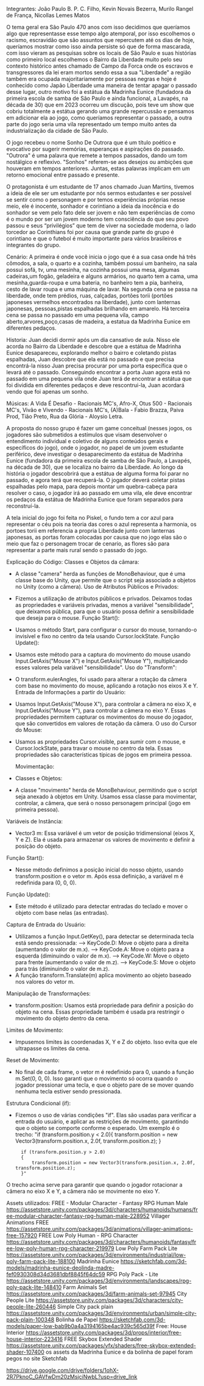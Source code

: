 Integrantes: João Paulo B. P. C. Filho, Kevin Novais Bezerra, Murilo Rangel de França, Nicollas Lemes Matos

O tema geral era São Paulo 470 anos com isso decidimos que queríamos algo que representasse esse tempo algo atemporal, por isso escolhemos o racismo, escravidão que são assuntos que repercutem até os dias de hoje, queríamos mostrar como isso ainda persiste só que de forma mascarada, com isso vieram as pesquisas sobre os locais de São Paulo e suas histórias como primeiro local escolhemos o Bairro da Liberdade muito pelo seu contexto histórico antes chamado de Campo da Forca onde os escravos e transgressores da lei eram mortos sendo essa a sua "Liberdade" a região também era ocupada majoritariamente por pessoas negras e hoje é conhecido como Japão Liberdade uma maneira de tentar apagar o passado desse lugar, outro motivo foi a estátua da Madrinha Eunice (fundadora da primeira escola de samba de São Paulo e ainda funcional, a Lavapés, na década de 30) que em 2023 ocorreu um discução, pois teve um show que cobriu totalmente a estátua gerando uma grande repercussão e pensamos em adicionar ela ao jogo, como queríamos representar o passado, a outra parte do jogo seria uma vila representado um tempo muito antes da industrialização da cidade de São Paulo.

O jogo recebeu o nome Sonho De Outrora que é um título poético e evocativo por sugerir memórias, esperanças e aspirações do passado. "Outrora" é uma palavra que remete a tempos passados, dando um tom nostálgico e reflexivo. "Sonhos" referem-se aos desejos ou ambições que houveram em tempos anteriores. Juntas, estas palavras implicam em um retorno emocional entre passado e presente.

O protagonista é um estudante de 17 anos chamado Juan Martins, tivemos a ideia de ele ser um estudante por nós sermos estudantes e ser possível se sentir como o personagem e por temos experiências próprias nesse meio, ele é inocente, sonhador e corintiano a ideia da inocência e do sonhador se vem pelo fato dele ser jovem e não tem experiências de como é o mundo por ser um jovem moderno tem consciência do que seu povo passou e seus “privilégios” que tem de viver na sociedade moderna, o lado torcedor ao Corinthians foi por causa que grande parte do grupo é corintiano e que o futebol é muito importante para vários brasileiros e integrantes do grupo.

Cenário: A primeira é onde você inicia o jogo que é a sua casa onde há três cômodos, a sala, o quarto e a cozinha, também possui um banheiro, na sala possui sofá, tv, uma mesinha, na cozinha possui uma mesa, algumas cadeiras,um fogão, geladeira e alguns armários, no quarto tem a cama, uma mesinha,guarda-roupa e uma bateria, no banheiro tem a pia, banheira, cesto de lavar roupa e uma máquina de lavar. Na segunda cena se passa na liberdade, onde tem prédios, ruas, calçadas, portões torii (portões japoneses vermelhos encontrados na liberdade), junto com lanternas japonesas, pessoas,pistas espalhadas brilhando em amarelo. Há terceira cena se passa no passado em uma pequena vila, campo aberto,arvores,poço,casas de madeira, a estatua da Madrinha Eunice em diferentes pedaços.

Historia: Juan decidi dormir após um dia cansativo de aula. Nisso ele acorda no Bairro da Liberdade e descobre que a estátua de Madrinha Eunice desapareceu, explorando melhor o bairro e coletando pistas espalhadas, Juan descobre que ela está no passado e que precisa encontrá-la nisso Juan precisa procurar por uma porta específica que o levará até o passado. Conseguindo encontrar a porta Juan agora está no passado em uma pequena vila onde Juan terá de encontrar a estátua que foi dividida em diferentes pedaços e deve rescontrui-la, Juan acordará vendo que foi apenas um sonho.

Músicas: A Vida É Desafio - Racionais MC's, Afro-X, Otus 500 - Racionais MC's, Vivão e Vivendo - Racionais MC's, (A)Bala - Fabio Brazza, Paiva Prod, Tião Preto, Rua da Glória - Aloysio Letra.

A proposta do nosso grupo é fazer um game conceitual (nesses jogos, os jogadores são submetidos a estímulos que visam desenvolver o entendimento individual e coletivo de alguns conteúdos gerais e específicos do jogo), onde o jogador, no papel de um jovem estudante periférico, deve investigar o desaparecimento da estátua de Madrinha Eunice (fundadora da primeira escola de samba de São Paulo, a Lavapés, na década de 30), que se localiza no bairro da Liberdade. Ao longo da história o jogador descobrirá que a estátua de alguma forma foi parar no passado, e agora terá que recuperá-la. O jogador deverá coletar pistas espalhadas pelo mapa, para depois montar um quebra-cabeça para resolver o caso, o jogador irá ao passado em uma vila, ele deve encontrar os pedaços da estátua de Madrinha Eunice que foram separados para reconstruí-la.

A tela inicial do jogo foi feita no Piskel, o fundo tem a cor azul para representar o céu pois na teoria das cores o azul representa a harmonia, os portoes torii em referencia a propria Liberdade junto com lanternas japonesas, as portas foram colocadas por causa que no jogo elas são o meio que faz o personagem trocar de cenario, as flores são para representar a parte mais rural sendo o passado do jogo.

Explicação do Código:
Classes e Objetos da câmara:
- A classe "camera" herda as funções de MonoBehaviour, que é uma classe base do Unity, que permite que o script seja associado a objetos no Unity (como a câmera).
Uso de Atributos Públicos e Privados:
- Fizemos a utilização de atributos públicos e privados. Deixamos todas as propriedades e variáveis privadas, menos a variável "sensibilidade", que deixamos pública, para que o usuário possa definir a sensibilidade que deseja para o mouse.
Função Start():
- Usamos o método Start, para configurar o cursor do mouse, tornando-o invisível e fixo no centro da tela usando Cursor.lockState.
Função Update():
- Usamos este método para a captura do movimento do mouse usando Input.GetAxis("Mouse X") e Input.GetAxis("Mouse Y"), multiplicando esses valores pela variável "sensibilidade".
Uso do "Transform":
- O transform.eulerAngles, foi usado para alterar a rotação da câmera com base no movimento do mouse, aplicando a rotação nos eixos X e Y.
Entrada de Informações a partir do Usuário:
- Usamos Input.GetAxis("Mouse X"), para controlar a câmera no eixo X, e Input.GetAxis("Mouse Y"), para controlar a câmera no eixo Y. Essas propriedades permitem capturar os movimentos do mouse do jogador, que são convertidos em valores de rotação da câmera.
O uso do Cursor do Mouse:
- Usamos as propriedades Cursor.visible, para sumir com o mouse, e Cursor.lockState, para travar o mouse no centro da tela. Essas propriedades são características típicas de jogos em primeira pessoa.

  Movimentação:
- Classes e Objetos:
- A classe "movimento" herda de MonoBehaviour, permitindo que o script seja anexado à objetos em Unity. Usamos essa classe para movimentar, controlar, a câmera, que será o nosso personagem principal (jogo em primeira pessoa).

Variáveis de Instância:
- Vector3 m: Essa variável é um vetor de posição tridimensional (eixos X, Y e Z). Ela é usada para armazenar os valores de movimento e definir a posição do objeto.

Função Start():
- Nesse método definimos a posição inicial do nosso objeto, usando transform.position e o vetor m. Após essa definição, a variável m é redefinida para (0, 0, 0).

Função Update():
- Este método é utilizado para detectar entradas do teclado e mover o objeto com base nelas (as entradas).

Captura de Entrada do Usuário:
- Utilizamos a função Input.GetKey(), para detectar se determinada tecla está sendo pressionada:
--> KeyCode.D: Move o objeto para a direita (aumentando o valor de m.x).
--> KeyCode.A: Move o objeto para a esquerda (diminuindo o valor de m.x).
--> KeyCode.W: Move o objeto para frente (aumentando o valor de m.z).
--> KeyCode.S: Move o objeto para trás (diminuindo o valor de m.z).
- A função transform.Translate(m) aplica movimento ao objeto baseado nos valores do vetor m.

Manipulação de Transformações:
- transform.position: Usamos está propriedade para definir a posição do objeto na cena. Essas propriedade também é usada pra restringir o movimento do objeto dentro da cena.

Limites de Movimento:
- Impusemos limites às coordenadas X, Y e Z do objeto. Isso evita que ele ultrapasse os limites da cena.

Reset de Movimento:
- No final de cada frame, o vetor m é redefinido para 0, usando a função m.Set(0, 0, 0). Isso garanti que o movimento só ocorra quando o jogador pressionar uma tecla, e que o objeto pare de se mover quando nenhuma tecla estiver sendo pressionada.

Estrutura Condicional (if):
- Fizemos o uso de várias condições "if". Elas são usadas para verificar a entrada do usuário, e aplicar as restrições de movimento, garantindo que o objeto se comporte conforme o esperado. Um exemplo é o trecho:
"if (transform.position.y < 2.0){
            transform.position = new Vector3(transform.position.x, 2.0f, transform.position.z);
        }

        if (transform.position.y > 2.0)
        {
            transform.position = new Vector3(transform.position.x, 2.0f, transform.position.z);
        }"
O trecho acima serve para garantir que quando o jogador rotacionar a câmera no eixo X e Y, a câmera não se movimente no eixo Y.

Assets utilizados:
FREE - Modular Character - Fantasy RPG Human Male
https://assetstore.unity.com/packages/3d/characters/humanoids/humans/free-modular-character-fantasy-rpg-human-male-228952
Villager Animations FREE
https://assetstore.unity.com/packages/3d/animations/villager-animations-free-157920
FREE Low Poly Human - RPG Character
https://assetstore.unity.com/packages/3d/characters/humanoids/fantasy/free-low-poly-human-rpg-character-219979
Low Poly Farm Pack Lite
https://assetstore.unity.com/packages/3d/environments/industrial/low-poly-farm-pack-lite-188100
Madrinha Eunice
https://sketchfab.com/3d-models/madrinha-eunice-deolinda-madre-fef0930308d34d3681dbf8845f64dc59
RPG Poly Pack - Lite
https://assetstore.unity.com/packages/3d/environments/landscapes/rpg-poly-pack-lite-148410
Farm Animals Set
https://assetstore.unity.com/packages/3d/farm-animals-set-97945
City People Lite
https://assetstore.unity.com/packages/3d/characters/city-people-lite-260446
Simple City pack plain
https://assetstore.unity.com/packages/3d/environments/urban/simple-city-pack-plain-100348
Bolinha de Papel
https://sketchfab.com/3d-models/paper-low-bab9b0a4a3194165be4ac939c565d39f
Free: House Interior
https://assetstore.unity.com/packages/3d/props/interior/free-house-interior-223416
FREE Skybox Extended Shader
https://assetstore.unity.com/packages/vfx/shaders/free-skybox-extended-shader-107400
os assets da Madrinha Eunice e da bolinha de papel foram pegos no site Sketchfab

https://drive.google.com/drive/folders/1ohX-2R7PknoC_GAVfwDm20zMsjciNwbL?usp=drive_link

